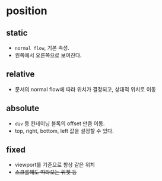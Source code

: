 # position

## static
* `normal flow`, 기본 속성.
* 왼쪽에서 오른쪽으로 보여진다.

## relative
* 문서의 normal flow에 따라 위치가 결정되고, 상대적 위치로 이동

## absolute
* `div` 등 컨테이닝 블록의 offset 만큼 이동.
* top, right, bottom, left 값을 설정할 수 있다.

## fixed
* viewport를 기준으로 항상 같은 위치
* ~~스크롤해도 따라오는 위젯 등~~
